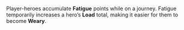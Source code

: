 Player-heroes accumulate **Fatigue** points while on a journey. Fatigue temporarily increases a hero’s **Load** total, making it easier for them to become **Weary**.